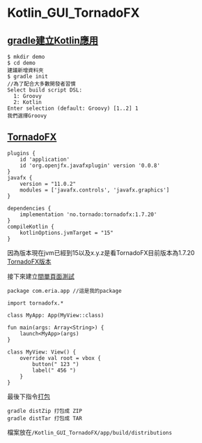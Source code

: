 # Kotlin_GUI_TornadoFX
## [gradle建立Kotlin應用](https://docs.gradle.org/current/samples/sample_building_kotlin_libraries.html)
```
$ mkdir demo
$ cd demo
建議新增資料夾
$ gradle init
//為了配合大多數開發者習慣
Select build script DSL:
  1: Groovy
  2: Kotlin
Enter selection (default: Groovy) [1..2] 1
我們選擇Groovy
```
## [TornadoFX](https://edvin.gitbooks.io/tornadofx-guide/content/part1/2_Setting_Up.html)
```
plugins {
    id 'application'
    id 'org.openjfx.javafxplugin' version '0.0.8'
}
javafx {
    version = "11.0.2"
    modules = ['javafx.controls', 'javafx.graphics']
}

dependencies {
    implementation 'no.tornado:tornadofx:1.7.20'
}
compileKotlin {
    kotlinOptions.jvmTarget = "15"
}

```
因為版本現在jvm已經到15以及x.y.z是看TornadoFX目前版本為1.7.20
[TornadoFX版本](https://tornadofx.io/)

接下來建立[間單頁面測試](https://edvin.gitbooks.io/tornadofx-guide/content/part1/3_Components.html)

```
package com.eria.app //這是我的package

import tornadofx.*

class MyApp: App(MyView::class)

fun main(args: Array<String>) {
    launch<MyApp>(args)
}

class MyView: View() {
    override val root = vbox {
        button(" 123 ")
        label(" 456 ")
    }
}
```
最後下指令[打包](https://docs.gradle.org/current/userguide/application_plugin.html)
```
gradle distZip 打包成 ZIP
gradle distTar 打包成 TAR
```
檔案放在`/Kotlin_GUI_TornadoFX/app/build/distributions`





